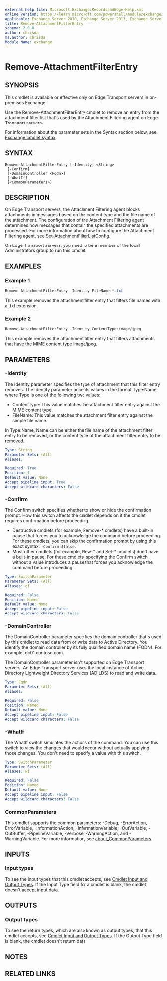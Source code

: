 ```yaml
---
external help file: Microsoft.Exchange.RecordsandEdge-Help.xml
online version: https://learn.microsoft.com/powershell/module/exchange/remove-attachmentfilterentry
applicable: Exchange Server 2010, Exchange Server 2013, Exchange Server 2016, Exchange Server 2019
title: Remove-AttachmentFilterEntry
schema: 2.0.0
author: chrisda
ms.author: chrisda
Module Name: exchange
---
```


# Remove-AttachmentFilterEntry

## SYNOPSIS
This cmdlet is available or effective only on Edge Transport servers in on-premises Exchange.

Use the Remove-AttachmentFilterEntry cmdlet to remove an entry from the attachment filter list that's used by the Attachment Filtering agent on Edge Transport servers.

For information about the parameter sets in the Syntax section below, see [Exchange cmdlet syntax](https://learn.microsoft.com/powershell/exchange/exchange-cmdlet-syntax).

## SYNTAX

```
Remove-AttachmentFilterEntry [-Identity] <String>
 [-Confirm]
 [-DomainController <Fqdn>]
 [-WhatIf]
 [<CommonParameters>]
```

## DESCRIPTION
On Edge Transport servers, the Attachment Filtering agent blocks attachments in messages based on the content type and the file name of the attachment. The configuration of the Attachment Filtering agent determines how messages that contain the specified attachments are processed. For more information about how to configure the Attachment Filtering agent, see [Set-AttachmentFilterListConfig](https://learn.microsoft.com/powershell/module/exchange/set-attachmentfilterlistconfig).

On Edge Transport servers, you need to be a member of the local Administrators group to run this cmdlet.

## EXAMPLES

### Example 1
```powershell
Remove-AttachmentFilterEntry -Identity FileName:*.txt
```

This example removes the attachment filter entry that filters file names with a .txt extension.

### Example 2
```powershell
Remove-AttachmentFilterEntry -Identity ContentType:image/jpeg
```

This example removes the attachment filter entry that filters attachments that have the MIME content type image/jpeg.

## PARAMETERS

### -Identity
The Identity parameter specifies the type of attachment that this filter entry removes. The Identity parameter accepts values in the format Type:Name, where Type is one of the following two values:

- ContentType: This value matches the attachment filter entry against the MIME content type.
- FileName: This value matches the attachment filter entry against the simple file name.

In Type:Name, Name can be either the file name of the attachment filter entry to be removed, or the content type of the attachment filter entry to be removed.

```yaml
Type: String
Parameter Sets: (All)
Aliases:

Required: True
Position: 1
Default value: None
Accept pipeline input: True
Accept wildcard characters: False
```

### -Confirm
The Confirm switch specifies whether to show or hide the confirmation prompt. How this switch affects the cmdlet depends on if the cmdlet requires confirmation before proceeding.

- Destructive cmdlets (for example, Remove-\* cmdlets) have a built-in pause that forces you to acknowledge the command before proceeding. For these cmdlets, you can skip the confirmation prompt by using this exact syntax: `-Confirm:$false`.
- Most other cmdlets (for example, New-\* and Set-\* cmdlets) don't have a built-in pause. For these cmdlets, specifying the Confirm switch without a value introduces a pause that forces you acknowledge the command before proceeding.

```yaml
Type: SwitchParameter
Parameter Sets: (All)
Aliases: cf

Required: False
Position: Named
Default value: None
Accept pipeline input: False
Accept wildcard characters: False
```

### -DomainController
The DomainController parameter specifies the domain controller that's used by this cmdlet to read data from or write data to Active Directory. You identify the domain controller by its fully qualified domain name (FQDN). For example, dc01.contoso.com.

The DomainController parameter isn't supported on Edge Transport servers. An Edge Transport server uses the local instance of Active Directory Lightweight Directory Services (AD LDS) to read and write data.

```yaml
Type: Fqdn
Parameter Sets: (All)
Aliases:

Required: False
Position: Named
Default value: None
Accept pipeline input: False
Accept wildcard characters: False
```

### -WhatIf
The WhatIf switch simulates the actions of the command. You can use this switch to view the changes that would occur without actually applying those changes. You don't need to specify a value with this switch.

```yaml
Type: SwitchParameter
Parameter Sets: (All)
Aliases: wi

Required: False
Position: Named
Default value: None
Accept pipeline input: False
Accept wildcard characters: False
```

### CommonParameters
This cmdlet supports the common parameters: -Debug, -ErrorAction, -ErrorVariable, -InformationAction, -InformationVariable, -OutVariable, -OutBuffer, -PipelineVariable, -Verbose, -WarningAction, and -WarningVariable. For more information, see [about_CommonParameters](https://go.microsoft.com/fwlink/p/?LinkID=113216).

## INPUTS

### Input types
To see the input types that this cmdlet accepts, see [Cmdlet Input and Output Types](https://go.microsoft.com/fwlink/p/?LinkId=616387). If the Input Type field for a cmdlet is blank, the cmdlet doesn't accept input data.

## OUTPUTS

### Output types
To see the return types, which are also known as output types, that this cmdlet accepts, see [Cmdlet Input and Output Types](https://go.microsoft.com/fwlink/p/?LinkId=616387). If the Output Type field is blank, the cmdlet doesn't return data.

## NOTES

## RELATED LINKS
